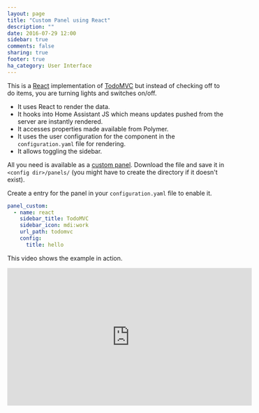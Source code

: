 ```yaml
---
layout: page
title: "Custom Panel using React"
description: ""
date: 2016-07-29 12:00
sidebar: true
comments: false
sharing: true
footer: true
ha_category: User Interface
---
```


This is a [React](https://facebook.github.io/react/) implementation of [TodoMVC](http://todomvc.com/) but instead of checking off to do items, you are turning lights and switches on/off.

- It uses React to render the data.
- It hooks into Home Assistant JS which means updates pushed from the server are instantly rendered.
- It accesses properties made available from Polymer.
- It uses the user configuration for the component in the `configuration.yaml` file for rendering.
- It allows toggling the sidebar.

All you need is available as a [custom panel](https://github.com/home-assistant/home-assistant/tree/master/config/panels/react.html). Download the file and save it in `<config dir>/panels/` (you might have to create the directory if it doesn't exist).

Create a entry for the panel in your `configuration.yaml` file to enable it.

```yaml
panel_custom:
  - name: react
    sidebar_title: TodoMVC
    sidebar_icon: mdi:work
    url_path: todomvc
    config:
      title: hello
```

This video shows the example in action.

<div class='videoWrapper'>
<iframe width="560" height="315" src="https://www.youtube.com/embed/2200UutdXlo" frameborder="0" allowfullscreen></iframe>
</div>

